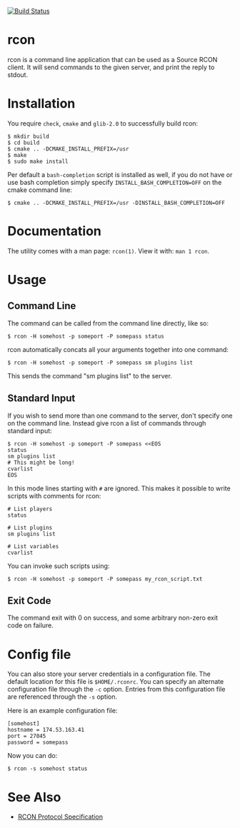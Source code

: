 [![Build Status](https://travis-ci.org/n0la/rcon.svg?branch=master)](https://travis-ci.org/n0la/rcon)

# rcon

rcon is a command line application that can be used as a Source RCON client.
It will send commands to the given server, and print the reply to stdout.

# Installation

You require ```check```, ```cmake``` and ```glib-2.0``` to successfully build
rcon:

```shell
$ mkdir build
$ cd build
$ cmake .. -DCMAKE_INSTALL_PREFIX=/usr
$ make
$ sudo make install
```

Per default a ```bash-completion``` script is installed as well, if you do not
have or use bash completion simply specify ```INSTALL_BASH_COMPLETION=OFF``` on
the cmake command line:

```shell
$ cmake .. -DCMAKE_INSTALL_PREFIX=/usr -DINSTALL_BASH_COMPLETION=OFF
```

# Documentation

The utility comes with a man page: ```rcon(1)```. View it with:
```man 1 rcon```.

# Usage

## Command Line

The command can be called from the command line directly, like so:

```
$ rcon -H somehost -p someport -P somepass status
```

rcon automatically concats all your arguments together into one command:

```
$ rcon -H somehost -p someport -P somepass sm plugins list
```

This sends the command "sm plugins list" to the server.

## Standard Input

If you wish to send more than one command to the server, don't specify one on
the command line. Instead give rcon a list of commands through standard input:

```shell
$ rcon -H somehost -p someport -P somepass <<EOS
status
sm plugins list
# This might be long!
cvarlist
EOS
```

In this mode lines starting with ```#``` are ignored. This makes it possible to write scripts with comments for rcon:

```shell
# List players
status

# List plugins
sm plugins list

# List variables
cvarlist
```

You can invoke such scripts using:

```
$ rcon -H somehost -p someport -P somepass my_rcon_script.txt
```

## Exit Code

The command exit with 0 on success, and some arbitrary non-zero exit code on
failure.

# Config file

You can also store your server credentials in a configuration file. The default
location for this file is ```$HOME/.rconrc```. You can specify an alternate
configuration file through the ```-c``` option. Entries from this configuration
file are referenced through the ```-s``` option.

Here is an example configuration file:

```
[somehost]
hostname = 174.53.163.41
port = 27045
password = somepass
```

Now you can do:

```
$ rcon -s somehost status
```

# See Also

* [RCON Protocol Specification](https://developer.valvesoftware.com/wiki/Source_RCON_Protocol)
